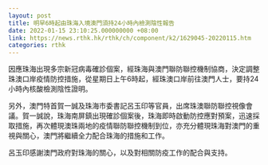 ```yaml
---
layout: post
title: 明早6時起由珠海入境澳門須持24小時內檢測陰性報告
date: 2022-01-15 23:10:25.000000000 +08:00
link: https://news.rthk.hk/rthk/ch/component/k2/1629045-20220115.htm
categories: rthk
---
```


因應珠海出現多宗新冠病毒確診個案，經珠海與澳門聯防聯控機制協商，決定調整珠澳口岸疫情防控措施，從星期日上午6時起，經珠澳口岸前往澳門人士，要持24小時內核酸檢測陰性證明。

另外，澳門特首賀一誠及珠海市委書記呂玉印等官員，出席珠澳聯防聯控視像會議。賀一誠說，珠海南屏鎮出現確診個案後，珠海即時啟動防控應對預案，迅速採取措施，再次體現澳珠兩地的疫情聯防聯控機制到位，亦充分體現珠海對澳門的重視與關心，澳門將繼續全力配合珠海的措施和工作。

呂玉印感謝澳門政府對珠海的關心，以及對相關防疫工作的配合與支持。
